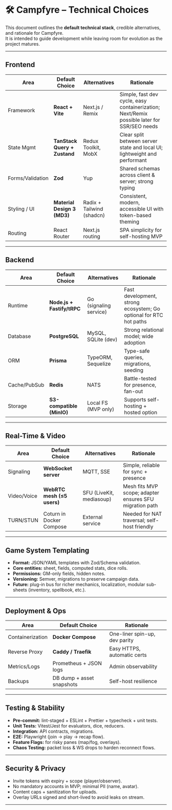 # 🛠️ Campfyre – Technical Choices

This document outlines the **default technical stack**, credible alternatives, and rationale for Campfyre.  
It is intended to guide development while leaving room for evolution as the project matures.

---

## Frontend

| Area            | Default Choice                                   | Alternatives                | Rationale |
|-----------------|--------------------------------------------------|-----------------------------|-----------|
| Framework       | **React + Vite**                                 | Next.js / Remix             | Simple, fast dev cycle, easy containerization; Next/Remix possible later for SSR/SEO needs |
| State Mgmt      | **TanStack Query + Zustand**                     | Redux Toolkit, MobX         | Clear split between server state and local UI; lightweight and performant |
| Forms/Validation| **Zod**                                          | Yup                         | Shared schemas across client & server; strong typing |
| Styling / UI    | **Material Design 3 (MD3)**                      | Radix + Tailwind (shadcn)   | Consistent, modern, accessible UI with token-based theming |
| Routing         | React Router                                     | Next.js routing             | SPA simplicity for self-hosting MVP |

---

## Backend

| Area          | Default Choice                | Alternatives            | Rationale |
|---------------|-------------------------------|-------------------------|-----------|
| Runtime       | **Node.js + Fastify/tRPC**    | Go (signaling service)  | Fast development, strong ecosystem; Go optional for RTC hot paths |
| Database      | **PostgreSQL**                | MySQL, SQLite (dev)     | Strong relational model; wide adoption |
| ORM           | **Prisma**                    | TypeORM, Sequelize      | Type-safe queries, migrations, seeding |
| Cache/PubSub  | **Redis**                     | NATS                    | Battle-tested for presence, fan-out |
| Storage       | **S3-compatible (MinIO)**     | Local FS (MVP only)     | Supports self-hosting + hosted option |

---

## Real-Time & Video

| Area             | Default Choice           | Alternatives               | Rationale |
|------------------|--------------------------|----------------------------|-----------|
| Signaling        | **WebSocket server**     | MQTT, SSE                  | Simple, reliable for sync + presence |
| Video/Voice      | **WebRTC mesh (≤5 users)** | SFU (LiveKit, mediasoup) | Mesh fits MVP scope; adapter ensures SFU migration path |
| TURN/STUN        | Coturn in Docker Compose | External service           | Needed for NAT traversal; self-host friendly |

---

## Game System Templating

- **Format:** JSON/YAML templates with Zod/Schema validation.  
- **Core entities:** sheet, fields, computed stats, dice rolls.  
- **Permissions:** GM-only fields, hidden notes.  
- **Versioning:** Semver, migrations to preserve campaign data.  
- **Future:** plug-in bus for richer mechanics, localization, modular sub-sheets (inventory, spellbook, etc.).

---

## Deployment & Ops

| Area             | Default Choice           | Rationale |
|------------------|--------------------------|-----------|
| Containerization | **Docker Compose**       | One-liner spin-up, dev parity |
| Reverse Proxy    | **Caddy / Traefik**      | Easy HTTPS, automatic certs |
| Metrics/Logs     | Prometheus + JSON logs   | Admin observability |
| Backups          | DB dump + asset snapshots| Self-host resilience |

---

## Testing & Stability

- **Pre-commit:** lint-staged + ESLint + Prettier + typecheck + unit tests.  
- **Unit Tests:** Vitest/Jest for evaluators, dice, reducers.  
- **Integration:** API contracts, migrations.  
- **E2E:** Playwright (join → play → recap flow).  
- **Feature Flags:** for risky panes (map/fog, overlays).  
- **Chaos Testing:** packet loss & WS drops to harden reconnect flows.

---

## Security & Privacy

- Invite tokens with expiry + scope (player/observer).  
- No mandatory accounts in MVP; minimal PII (name, avatar).  
- Content caps + sanitization for uploads.  
- Overlay URLs signed and short-lived to avoid leaks on stream.

---
